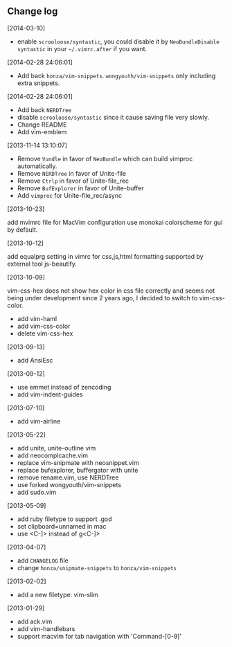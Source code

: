 ## Change log

[2014-03-10]

* enable `scrooloose/syntastic`, you could disable it by `NeoBundleDisable syntastic` in your `~/.vimrc.after` if you want.

[2014-02-28 24:06:01]

* Add back `honza/vim-snippets`. `wongyouth/vim-snippets` only including extra snippets.

[2014-02-28 24:06:01]

* Add back `NERDTree`
* disable `scrooloose/syntastic` since it cause saving file very slowly.
* Change README
* Add vim-emblem

[2013-11-14 13:10:07]

* Remove `Vundle` in favor of `NeoBundle` which can build vimproc automatically.
* Remove `NERDTree` in favor of Unite-file
* Remove `Ctrlp` in favor of Unite-file_rec
* Remove `BufExplorer` in favor of Unite-buffer
* Add `vimproc` for Unite-file_rec/async

[2013-10-23]

add mvimrc file for MacVim configuration
use monokai colorscheme for gui by default.

[2013-10-12]

add equalprg setting in vimrc for css,js,html formatting supported by external tool js-beautify.

[2013-10-09]

vim-css-hex does not show hex color in css file correctly and seems not being under development since 2 years ago, I decided to switch to vim-css-color.

* add vim-haml
* add vim-css-color
* delete vim-css-hex

[2013-09-13]

* add AnsiEsc

[2013-09-12]

* use emmet instead of zencoding
* add vim-indent-guides

[2013-07-10]

* add vim-airline

[2013-05-22]

* add unite, unite-outline vim
* add neocomplcache.vim
* replace vim-snipmate with neosnippet.vim
* replace bufexplorer, buffergator with unite
* remove rename.vim, use NERDTree
* use forked wongyouth/vim-snippets
* add sudo.vim

[2013-05-09]

* add ruby filetype to support .god
* set clipboard=unnamed in mac
* use <C-]> instead of g<C-]>

[2013-04-07]

* add `CHANGELOG` file
* change `honza/snipmate-snippets` to `honza/vim-snippets`

[2013-02-02]

* add a new filetype: vim-slim

[2013-01-29]

* add ack.vim
* add vim-handlebars
* support macvim for tab navigation with 'Command-[0-9]'

